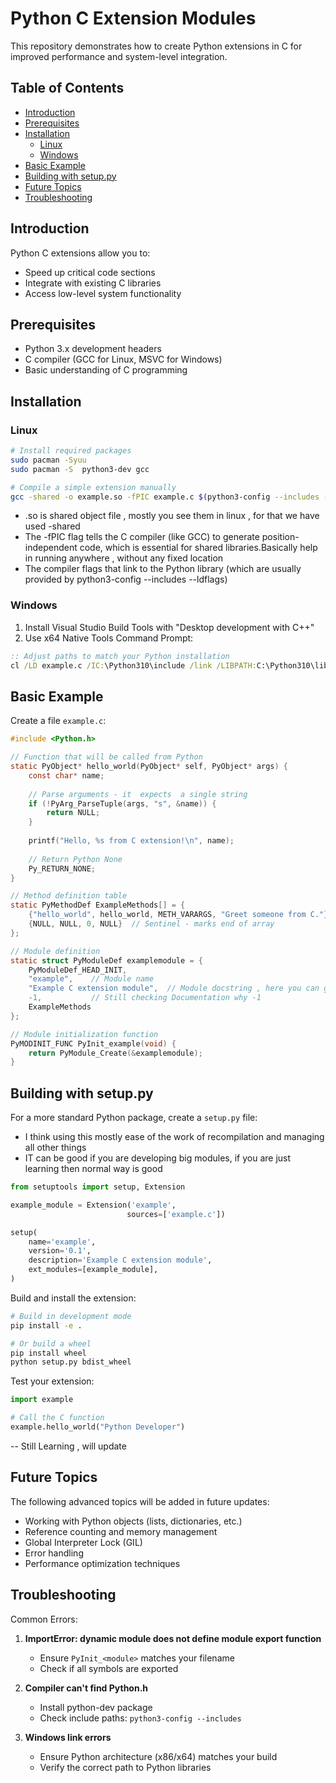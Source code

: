 # Python C Extension Modules

This repository demonstrates how to create Python extensions in C for improved performance and system-level integration.

## Table of Contents
- [Introduction](#introduction)
- [Prerequisites](#prerequisites)
- [Installation](#installation)
  - [Linux](#linux)
  - [Windows](#windows)
- [Basic Example](#basic-example)
- [Building with setup.py](#building-with-setuppy)
- [Future Topics](#future-topics)
- [Troubleshooting](#troubleshooting)

## Introduction
Python C extensions allow you to:
- Speed up critical code sections
- Integrate with existing C libraries
- Access low-level system functionality

## Prerequisites
- Python 3.x development headers
- C compiler (GCC for Linux, MSVC for Windows)
- Basic understanding of C programming

## Installation

### Linux
```bash
# Install required packages
sudo pacman -Syuu 
sudo pacman -S  python3-dev gcc

# Compile a simple extension manually
gcc -shared -o example.so -fPIC example.c $(python3-config --includes --ldflags)
```
- .so is  shared object file , mostly you see them in linux  , for that we have used -shared
- The -fPIC flag tells the C compiler (like GCC) to generate position-independent code, which is essential for shared libraries.Basically help in running anywhere , without any fixed location
- The compiler flags that link to the Python library (which are usually provided by python3-config --includes --ldflags)
  
### Windows
1. Install Visual Studio Build Tools with "Desktop development with C++"
2. Use x64 Native Tools Command Prompt:
```cmd
:: Adjust paths to match your Python installation
cl /LD example.c /IC:\Python310\include /link /LIBPATH:C:\Python310\libs python310.lib
```

## Basic Example

Create a file `example.c`:
```c
#include <Python.h>

// Function that will be called from Python
static PyObject* hello_world(PyObject* self, PyObject* args) {
    const char* name;
    
    // Parse arguments - it  expects  a single string
    if (!PyArg_ParseTuple(args, "s", &name)) {
        return NULL;
    }
    
    printf("Hello, %s from C extension!\n", name);
    
    // Return Python None
    Py_RETURN_NONE;
}

// Method definition table
static PyMethodDef ExampleMethods[] = {
    {"hello_world", hello_world, METH_VARARGS, "Greet someone from C."},
    {NULL, NULL, 0, NULL}  // Sentinel - marks end of array
};

// Module definition
static struct PyModuleDef examplemodule = {
    PyModuleDef_HEAD_INIT,
    "example",    // Module name
    "Example C extension module",  // Module docstring , here you can give your fucntion docstring
    -1,           // Still checking Documentation why -1 
    ExampleMethods
};

// Module initialization function
PyMODINIT_FUNC PyInit_example(void) {
    return PyModule_Create(&examplemodule);
}
```

## Building with setup.py

For a more standard Python package, create a `setup.py` file:
- I think  using this  mostly ease of the work of recompilation and managing all other things
- IT can be good if  you are developing big modules, if you are just learning then normal way is good

```python
from setuptools import setup, Extension

example_module = Extension('example',
                          sources=['example.c'])

setup(
    name='example',
    version='0.1',
    description='Example C extension module',
    ext_modules=[example_module],
)
```

Build and install the extension:

```bash
# Build in development mode
pip install -e .

# Or build a wheel
pip install wheel
python setup.py bdist_wheel
```

Test your extension:

```python
import example

# Call the C function
example.hello_world("Python Developer")
```
-- Still Learning , will update 

## Future Topics
The following advanced topics will be added in future updates:
- Working with Python objects (lists, dictionaries, etc.)
- Reference counting and memory management
- Global Interpreter Lock (GIL)
- Error handling
- Performance optimization techniques

## Troubleshooting

Common Errors:
1. **ImportError: dynamic module does not define module export function**
   * Ensure `PyInit_<module>` matches your filename
   * Check if all symbols are exported

2. **Compiler can't find Python.h**
   * Install python-dev package
   * Check include paths: `python3-config --includes`

3. **Windows link errors**
   * Ensure Python architecture (x86/x64) matches your build
   * Verify the correct path to Python libraries
